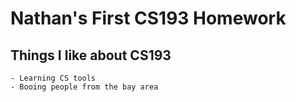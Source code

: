 # Nathan's First CS193 Homework

## Things I like about CS193

```
- Learning CS tools
- Booing people from the bay area
```


